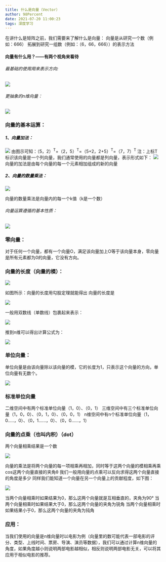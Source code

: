 ```yaml
---
title: 什么是向量（Vector）
author: 98Percent
date: 2021-07-20 11:00:23
tags: 深度学习
---
```



在讲什么是矩阵之前，我们需要来了解什么是向量：
向量是从研究一个数（例如：666） 拓展到研究一组数（例如：（6，66，666））的表示方法

#### 向量有什么用？——有两个视角来看待

###### 最基础的使用用来表示方向:

<img src="/images/whatisvector/img1.png" />

###### 更抽象的n维向量：

<img src="/images/whatisvector/img2.png" />

### 向量的基本运算：

##### 1、向量加法：

<img src="/images/whatisvector/img3.png" />
由图示可知：（5，2）<sup>T</sup>+（2，5）<sup>T</sup>=（5+2，2+5）<sup>T</sup>=（7，7）<sup>T</sup>
注：上标T标识该向量是一个列向量，我们通常使用的向量都是列向量，表示形式如下：

<img src="/images/whatisvector/img4.png" />
向量的加法是由每个向量的每一个元素相加组成的新的向量

##### 2、向量的数量乘法：

<img src="/images/whatisvector/img5.png" />

向量的数量乘法是向量内的每一个k值（k是一个数）

###### 向量运算遵循的基本性质：

<img src="/images/whatisvector/img6.png" />

### 零向量：

对于任何一个向量，都有一个向量O，满足该向量加上O等于该向量本身，零向量是所有元素都为0的向量，它没有方向。

### 向量的长度（向量的模）：

<img src="/images/whatisvector/img7.png" />

如图所示：向量的长度用勾股定理就能得出 向量的长度是

<img src="/images/whatisvector/img8.png" />

一般用双数线（单数线）包裹起来表示：

<img src="/images/whatisvector/img9.png" />

推到n维可以得出计算公式为：

<img src="/images/whatisvector/img10.png" />

### 单位向量：

单位向量是由该向量除以该向量的模，它的长度为1，只表示这个向量的方向，单位向量有无数个。

<img src="/images/whatisvector/img11.png" />

### 标准单位向量

二维空间中有两个标准单位向量（1，0）、（0，1）
三维空间中有三个标准单位向量（1，0，0）、（0，1，0）、（0，0，1）
n维空间中有n个标准单位向量（1，0.....，0）、（0，1......，0）、（0，0......，1）

### 向量的点乘（也叫内积）（dot）

两个向量相乘结果是一个数

<img src="/images/whatisvector/img12.png" />

向量的乘法是将两个向量的每一项相乘再相加，同时等于这两个向量的模相乘再乘cos这两个向量直接的夹角θ
我们一般用向量的点乘可以反向求得这两个向量直接的角度是多少
同样我们能知道一个向量在另一个向量上的贡献程度，如下图：

<img src="/images/whatisvector/img13.png" />

当两个向量相乘时如果结果为0，那么这两个向量就是互相垂直的，夹角为90°
当两个向量相乘时如果结果大于0，那么这两个向量的夹角为锐角
当两个向量相乘时如果结果小于0，那么这两个向量的夹角为钝角

### 应用：

当我们使用的向量是n维向量时以电影为例（向量里的数可能代表一部电影的评分、类型、上线时间、票房、导演、演员等数据），我们可以通过计算n维向量的角度，如果角度越小则说明两部电影越相似，相反则说明两部电影无关，可以将其应用于相似电影的推荐。
